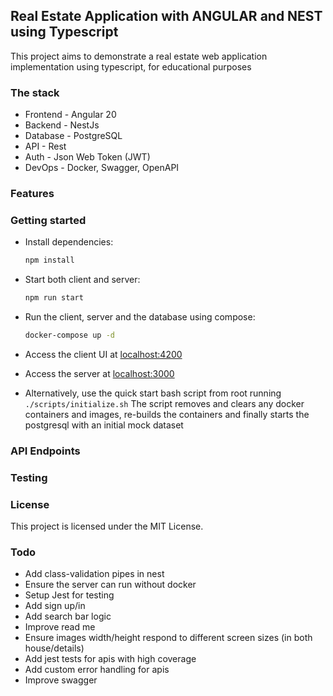 ## Real Estate Application with ANGULAR and NEST using Typescript

This project aims to demonstrate a real estate web application implementation using typescript, for educational purposes

### The stack

- Frontend - Angular 20
- Backend - NestJs
- Database - PostgreSQL
- API - Rest
- Auth - Json Web Token (JWT)
- DevOps - Docker, Swagger, OpenAPI

### Features

### Getting started

- Install dependencies:
  ```sh
  npm install
  ```
- Start both client and server:
  ```sh
  npm run start
  ```
- Run the client, server and the database using compose:

  ```sh
  docker-compose up -d
  ```

- Access the client UI at [localhost:4200](http://localhost:4200)
- Access the server at [localhost:3000](http://localhost:3000)

- Alternatively, use the quick start bash script from root running `./scripts/initialize.sh`
  The script removes and clears any docker containers and images, re-builds the containers and finally starts the postgresql with an initial mock dataset

### API Endpoints

### Testing

### License

This project is licensed under the MIT License.

### Todo

- Add class-validation pipes in nest
- Ensure the server can run without docker
- Setup Jest for testing
- Add sign up/in
- Add search bar logic
- Improve read me
- Ensure images width/height respond to different screen sizes (in both house/details)
- Add jest tests for apis with high coverage
- Add custom error handling for apis
- Improve swagger
